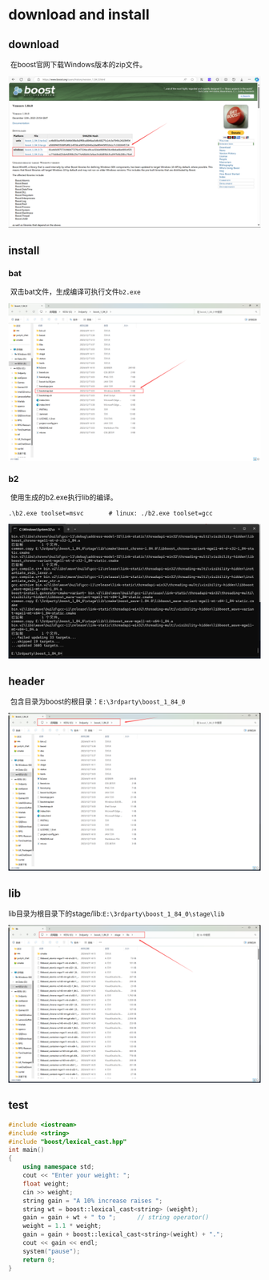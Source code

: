# download and install

## download

​	在boost官网下载Windows版本的zip文件。

![image-20240409141439022](./assets/image-20240409141439022.png)

## install

### bat

​	双击bat文件，生成编译可执行文件`b2.exe`

![image-20240409141542713](./assets/image-20240409141542713.png)

### b2

​	使用生成的b2.exe执行lib的编译。

```shell
.\b2.exe toolset=msvc		# linux: ./b2.exe toolset=gcc
```

![image-20240409142158849](./assets/image-20240409142158849.png)

## header

​	包含目录为boost的根目录：`E:\3rdparty\boost_1_84_0`

![image-20240409143806894](./assets/image-20240409143806894.png)

## lib

​	lib目录为根目录下的stage/lib:`E:\3rdparty\boost_1_84_0\stage\lib`

![image-20240409143918583](./assets/image-20240409143918583.png)

## test

```C++
#include <iostream>
#include <string>
#include "boost/lexical_cast.hpp"
int main()
{
    using namespace std;
    cout << "Enter your weight: ";
    float weight;
    cin >> weight;
    string gain = "A 10% increase raises ";
    string wt = boost::lexical_cast<string> (weight);
    gain = gain + wt + " to ";      // string operator()
    weight = 1.1 * weight;
    gain = gain + boost::lexical_cast<string>(weight) + ".";
    cout << gain << endl;
    system("pause");
    return 0;
}
```

